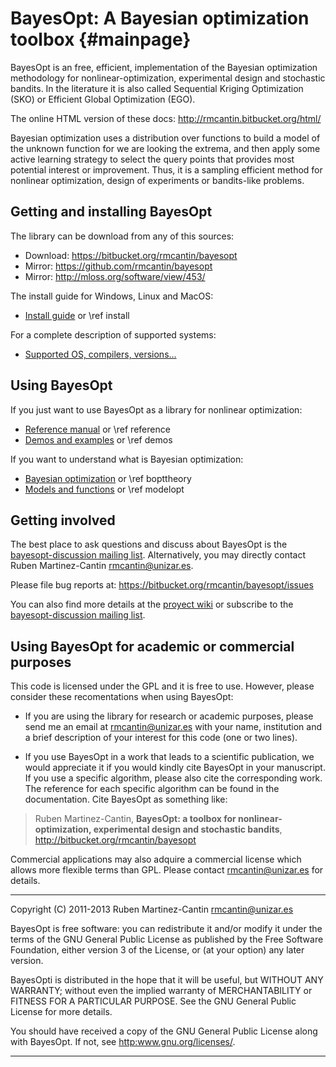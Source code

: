 BayesOpt: A Bayesian optimization toolbox            {#mainpage}
=========================================

BayesOpt is an free, efficient, implementation of the Bayesian
optimization methodology for nonlinear-optimization, experimental
design and stochastic bandits. In the literature it is also called
Sequential Kriging Optimization (SKO) or Efficient Global
Optimization (EGO). 

The online HTML version of these docs:
<http://rmcantin.bitbucket.org/html/>

Bayesian optimization uses a distribution over functions to build a
model of the unknown function for we are looking the extrema, and then
apply some active learning strategy to select the query points that
provides most potential interest or improvement. Thus, it is a
sampling efficient method for nonlinear optimization, design of
experiments or bandits-like problems.


Getting and installing BayesOpt
-------------------------------

The library can be download from any of this sources:

- Download: <https://bitbucket.org/rmcantin/bayesopt>
- Mirror: <https://github.com/rmcantin/bayesopt>
- Mirror: <http://mloss.org/software/view/453/>

The install guide for Windows, Linux and MacOS:
- [Install guide](http://rmcantin.bitbucket.org/html/install.html) or \ref install

For a complete description of supported systems:
- [Supported OS, compilers, versions...](https://bitbucket.org/rmcantin/bayesopt/wiki/Compatibility)


Using BayesOpt
--------------

If you just want to use BayesOpt as a library for nonlinear optimization:
- [Reference manual](http://rmcantin.bitbucket.org/html/reference.html) or \ref reference
- [Demos and examples](http://rmcantin.bitbucket.org/html/demos.html) or \ref demos

If you want to understand what is Bayesian optimization:
- [Bayesian optimization](http://rmcantin.bitbucket.org/html/bopttheory.html) or \ref bopttheory
- [Models and functions](http://rmcantin.bitbucket.org/html/modelopt.html) or \ref modelopt


Getting involved
----------------

The best place to ask questions and discuss about BayesOpt is the [bayesopt-discussion mailing list](https://groups.google.com/forum/#!forum/bayesopt-discussion). Alternatively, you may directly contact Ruben Martinez-Cantin <rmcantin@unizar.es>.

Please file bug reports at: https://bitbucket.org/rmcantin/bayesopt/issues

You can also find more details at the [proyect
wiki](http://bitbucket.org/rmcantin/bayesopt/wiki/Home) or subscribe
to the [bayesopt-discussion mailing
list](https://groups.google.com/forum/#!forum/bayesopt-discussion).


Using BayesOpt for academic or commercial purposes
--------------------------------------------------

This code is licensed under the GPL and it is free to use. However,
please consider these recomentations when using BayesOpt:

- If you are using the library for research or academic purposes,
please send me an email at <rmcantin@unizar.es> with your name,
institution and a brief description of your interest for this code
(one or two lines).

- If you use BayesOpt in a work that leads to a scientific
publication, we would appreciate it if you would kindly cite BayesOpt
in your manuscript. If you use a specific algorithm, please also cite
the corresponding work. The reference for each specific algorithm can
be found in the documentation. Cite BayesOpt as something like:

> Ruben Martinez-Cantin, **BayesOpt: a toolbox for
> nonlinear-optimization, experimental design and stochastic bandits**,
> <http://bitbucket.org/rmcantin/bayesopt>

Commercial applications may also adquire a commercial license which
allows more flexible terms than GPL. Please contact
<rmcantin@unizar.es> for details.


----------------------------------------------------------------------

Copyright (C) 2011-2013 Ruben Martinez-Cantin <rmcantin@unizar.es>

BayesOpt is free software: you can redistribute it and/or modify it
under the terms of the GNU General Public License as published by the
Free Software Foundation, either version 3 of the License, or (at your
option) any later version.

BayesOpti is distributed in the hope that it will be useful, but
WITHOUT ANY WARRANTY; without even the implied warranty of
MERCHANTABILITY or FITNESS FOR A PARTICULAR PURPOSE. See the GNU
General Public License for more details.

You should have received a copy of the GNU General Public License
along with BayesOpt. If not, see <http:www.gnu.org/licenses/>.

----------------------------------------------------------------------